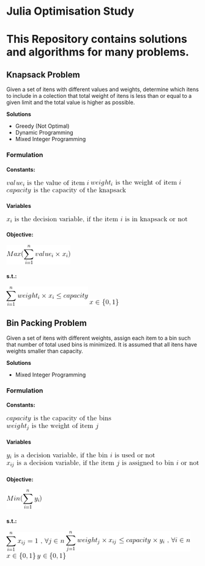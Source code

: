 # Julia Optimisation Study

# This Repository contains solutions and algorithms for many problems.

<h2> Knapsack Problem </h2>

Given a set of itens with different values and weights, determine which itens to include in a colection that total weight of itens is less than or equal to a given limit and the total value is higher as possible.

**Solutions**
* Greedy (Not Optimal)
* Dynamic Programming
* Mixed Integer Programming

<h3>Formulation</h3>

<h4>Constants:</h4>

<img src="imgs/knapsack/ConstantValue.gif" /> 
<img src="imgs/knapsack/ConstantWeight.gif" /> 
<img src="imgs/knapsack/ConstantCapacity.gif" /> 

<h4>Variables</h4>
<img src="imgs/knapsack/VariableX.gif" /> 

<h4>Objective:</h4>
<img src="imgs/knapsack/KnapsackObj.gif" /> 

<h4>s.t.:</h4>
<img src="imgs/knapsack/KnpasackConst.gif" /> 
<img src="imgs/knapsack/KnapsackVariable.gif" /> 

<h2> Bin Packing Problem </h2>

Given a set of itens with different weights, assign each item to a bin such that number of total used bins is minimized. It is assumed that all itens have weights smaller than capacity.

**Solutions**

* Mixed Integer Programming

<h3>Formulation</h3>

<h4>Constants:</h4>

<img src="imgs/binpacking/ConstantWeight.gif" /> 
<img src="imgs/binpacking/ConstantCapacity.gif" /> 

<h4>Variables</h4>
<img src="imgs/binpacking/VariableY.gif" /> 
<img src="imgs/binpacking/VariableX.gif" /> 

<h4>Objective:</h4>
<img src="imgs/binpacking/BinPackingObj.gif" /> 

<h4>s.t.:</h4>
<img src="imgs/binpacking/BinPackingConst1.gif" /> 
<img src="imgs/binpacking/BinPackingConst2.gif" /> 
<img src="imgs/binpacking/BinPackingVariableX.gif" />
<img src="imgs/binpacking/BinPackingVariableY.gif" />